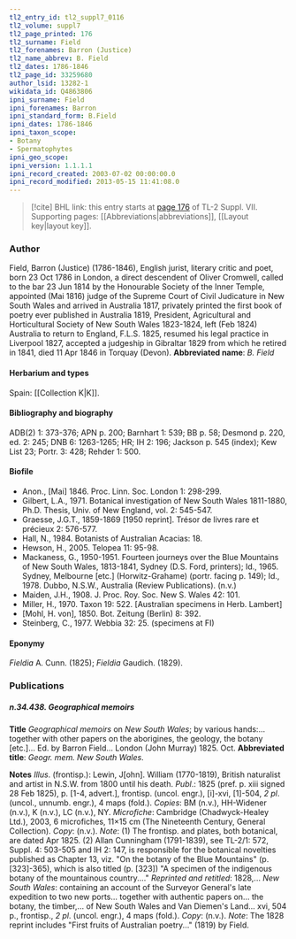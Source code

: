 ```yaml
---
tl2_entry_id: tl2_suppl7_0116
tl2_volume: suppl7
tl2_page_printed: 176
tl2_surname: Field
tl2_forenames: Barron (Justice)
tl2_name_abbrev: B. Field
tl2_dates: 1786-1846
tl2_page_id: 33259680
author_lsid: 13282-1
wikidata_id: Q4863806
ipni_surname: Field
ipni_forenames: Barron
ipni_standard_form: B.Field
ipni_dates: 1786-1846
ipni_taxon_scope: 
- Botany
- Spermatophytes
ipni_geo_scope: 
ipni_version: 1.1.1.1
ipni_record_created: 2003-07-02 00:00:00.0
ipni_record_modified: 2013-05-15 11:41:08.0
---
```



> [!cite] BHL link: this entry starts at [page 176](https://www.biodiversitylibrary.org/page/33259680) of TL-2 Suppl. VII.
> Supporting pages: [[Abbreviations|abbreviations]], [[Layout key|layout key]].

### Author

Field, Barron (Justice) (1786-1846), English jurist, literary critic and poet, born 23 Oct 1786 in London, a direct descendent of Oliver Cromwell, called to the bar 23 Jun 1814 by the Honourable Society of the Inner Temple, appointed (Mai 1816) judge of the Supreme Court of Civil Judicature in New South Wales and arrived in Australia 1817, privately printed the first book of poetry ever published in Australia 1819, President, Agricultural and Horticultural Society of New South Wales 1823-1824, left (Feb 1824) Australia to return to England, F.L.S. 1825, resumed his legal practice in Liverpool 1827, accepted a judgeship in Gibraltar 1829 from which he retired in 1841, died 11 Apr 1846 in Torquay (Devon). 
**Abbreviated name**: *B. Field*

#### Herbarium and types

Spain: [[Collection K|K]].

#### Bibliography and biography

ADB(2) 1: 373-376; APN p. 200; Barnhart 1: 539; BB p. 58; Desmond p. 220, ed. 2: 245; DNB 6: 1263-1265; HR; IH 2: 196; Jackson p. 545 (index); Kew List 23; Portr. 3: 428; Rehder 1: 500.

#### Biofile

- Anon., \[Mai\] 1846. Proc. Linn. Soc. London 1: 298-299.
- Gilbert, L.A., 1971. Botanical investigation of New South Wales 1811-1880, Ph.D. Thesis, Univ. of New England, vol. 2: 545-547.
- Graesse, J.G.T., 1859-1869 \[1950 reprint\]. Trésor de livres rare et précieux 2: 576-577.
- Hall, N., 1984. Botanists of Australian Acacias: 18.
- Hewson, H., 2005. Telopea 11: 95-98.
- Mackaness, G., 1950-1951. Fourteen journeys over the Blue Mountains of New South Wales, 1813-1841, Sydney (D.S. Ford, printers); Id., 1965. Sydney, Melbourne \[etc.\] (Horwitz-Grahame) (portr. facing p. 149); Id., 1978. Dubbo, N.S.W., Australia (Review Publications). (n.v.)
- Maiden, J.H., 1908. J. Proc. Roy. Soc. New S. Wales 42: 101.
- Miller, H., 1970. Taxon 19: 522. \[Australian specimens in Herb. Lambert\]
- \[Mohl, H. von\], 1850. Bot. Zeitung (Berlin) 8: 392.
- Steinberg, C., 1977. Webbia 32: 25. (specimens at FI)

#### Eponymy

*Fieldia* A. Cunn. (1825); *Fieldia* Gaudich. (1829).

### Publications

##### n.34.438. Geographical memoirs

**Title**
*Geographical memoirs* on *New South Wales*; by various hands:... together with other papers on the aborigines, the geology, the botany \[etc.\]... Ed. by Barron Field... London (John Murray) 1825. Oct.
**Abbreviated title**: *Geogr. mem. New South Wales*.

**Notes**
*Illus*. (frontisp.): Lewin, J\[ohn\]. William (1770-1819), British naturalist and artist in N.S.W. from 1800 until his death.
*Publ*.: 1825 (pref. p. xiii signed 28 Feb 1825), p. \[1-4, advert.\], frontisp. (uncol. engr.), \[i\]-xvi, \[1\]-504, *2 pl*. (uncol., unnumb. engr.), 4 maps (fold.). *Copies*: BM (n.v.), HH-Widener (n.v.), K (n.v.), LC (n.v.), NY. *Microfiche*: Cambridge (Chadwyck-Healey Ltd.), 2003, 6 microfiches, 11×15 cm (The Nineteenth Century, General Collection). *Copy*: (n.v.).
*Note*: (1) The frontisp. and plates, both botanical, are dated Apr 1825. (2) Allan Cunningham (1791-1839), see TL-2/1: 572, Suppl. 4: 503-505 and IH 2: 147, is responsible for the botanical novelties published as Chapter 13, viz. "On the botany of the Blue Mountains" (p. \[323\]-365), which is also titled (p. \[323\]) "A specimen of the indigenous botany of the mountainous country...."
*Reprinted and retitled*: 1828,... *New South Wales*: containing an account of the Surveyor General's late expedition to two new ports... together with authentic papers on... the botany, the timber,... of New South Wales and Van Diemen's Land... xvi, 504 p., frontisp., *2 pl*. (uncol. engr.), 4 maps (fold.). *Copy*: (n.v.).
*Note*: The 1828 reprint includes "First fruits of Australian poetry..." (1819) by Field.

